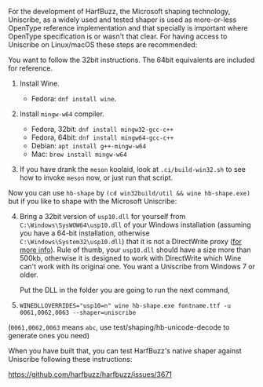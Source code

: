 For the development of HarfBuzz, the Microsoft shaping technology, Uniscribe,
as a widely used and tested shaper is used as more-or-less OpenType reference
implementation and that specially is important where OpenType specification
is or wasn't that clear. For having access to Uniscribe on Linux/macOS these
steps are recommended:

You want to follow the 32bit instructions. The 64bit equivalents are included
for reference.

1. Install Wine.
   - Fedora: `dnf install wine`.

2. Install `mingw-w64` compiler.
   - Fedora, 32bit: `dnf install mingw32-gcc-c++`
   - Fedora, 64bit: `dnf install mingw64-gcc-c++`
   - Debian: `apt install g++-mingw-w64`
   - Mac: `brew install mingw-w64`

3. If you have drank the `meson` koolaid, look at `.ci/build-win32.sh` to see how to
   invoke `meson` now, or just run that script.

Now you can use `hb-shape` by `(cd win32build/util && wine hb-shape.exe)`
but if you like to shape with the Microsoft Uniscribe:

4. Bring a 32bit version of `usp10.dll` for yourself from `C:\Windows\SysWOW64\usp10.dll` of your
   Windows installation (assuming you have a 64-bit installation, otherwise
   `C:\Windows\System32\usp10.dll`) that it is not a DirectWrite proxy
   ([for more info](https://en.wikipedia.org/wiki/Uniscribe)).
   Rule of thumb, your `usp10.dll` should have a size more than 500kb, otherwise
   it is designed to work with DirectWrite which Wine can't work with its original one.
   You want a Uniscribe from Windows 7 or older.

   Put the DLL in the folder you are going to run the next command,

5. `WINEDLLOVERRIDES="usp10=n" wine hb-shape.exe fontname.ttf -u 0061,0062,0063 --shaper=uniscribe`

(`0061,0062,0063` means `abc`, use test/shaping/hb-unicode-decode to generate ones you need)

When you have built that, you can test HarfBuzz's native shaper against Uniscribe
following these instructions:

  https://github.com/harfbuzz/harfbuzz/issues/3671
